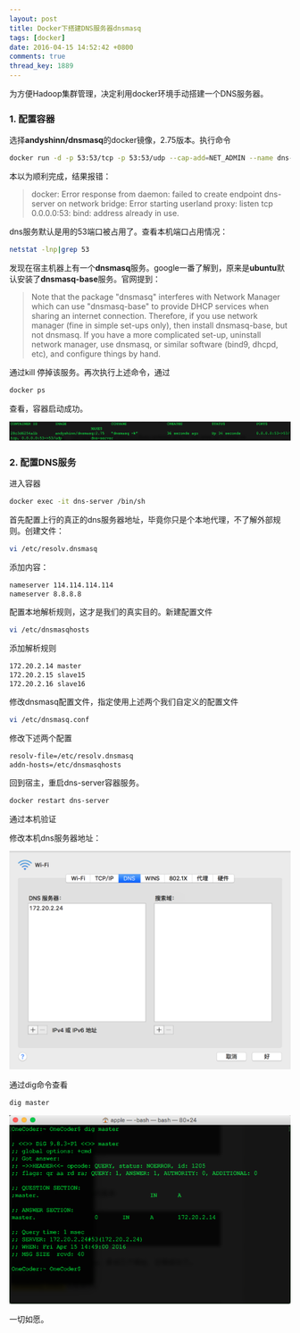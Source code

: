 ```yaml
---
layout: post
title: Docker下搭建DNS服务器dnsmasq
tags: [docker]
date: 2016-04-15 14:52:42 +0800
comments: true
thread_key: 1889
---
```

为方便Hadoop集群管理，决定利用docker环境手动搭建一个DNS服务器。

### 1. 配置容器

选择**andyshinn/dnsmasq**的docker镜像，2.75版本。执行命令

```sh
docker run -d -p 53:53/tcp -p 53:53/udp --cap-add=NET_ADMIN --name dns-server andyshinn/dnsmasq:2.75
```

本以为顺利完成，结果报错：

> docker: Error response from daemon: failed to create endpoint dns-server on network bridge: Error starting userland proxy: listen tcp 0.0.0.0:53: bind: address already in use.

dns服务默认是用的53端口被占用了。查看本机端口占用情况：

```sh
netstat -lnp|grep 53
```

发现在宿主机器上有一个**dnsmasq**服务。google一番了解到，原来是**ubuntu**默认安装了**dnsmasq-base**服务。官网提到：

> Note that the package "dnsmasq" interferes with Network Manager which can use "dnsmasq-base" to provide DHCP services when sharing an internet connection. Therefore, if you use network manager (fine in simple set-ups only), then install dnsmasq-base, but not dnsmasq. If you have a more complicated set-up, uninstall network manager, use dnsmasq, or similar software (bind9, dhcpd, etc), and configure things by hand.

通过kill 停掉该服务。再次执行上述命令，通过

```sh
docker ps
```

查看，容器启动成功。

![](/images/post/docker-dnsmasq/start-container.png)

### 2. 配置DNS服务

进入容器

```sh
docker exec -it dns-server /bin/sh
```

首先配置上行的真正的dns服务器地址，毕竟你只是个本地代理，不了解外部规则。创建文件：

```sh
vi /etc/resolv.dnsmasq
```

添加内容：

```text
nameserver 114.114.114.114
nameserver 8.8.8.8
```

配置本地解析规则，这才是我们的真实目的。新建配置文件

```sh
vi /etc/dnsmasqhosts
```

添加解析规则

```text
172.20.2.14 master
172.20.2.15 slave15
172.20.2.16 slave16
```

修改dnsmasq配置文件，指定使用上述两个我们自定义的配置文件

```sh
vi /etc/dnsmasq.conf
```

修改下述两个配置

```text
resolv-file=/etc/resolv.dnsmasq
addn-hosts=/etc/dnsmasqhosts
```

回到宿主，重启dns-server容器服务。

```sh
docker restart dns-server
```

通过本机验证

修改本机dns服务器地址：

![](/images/post/docker-dnsmasq/config-dns.png)

通过dig命令查看

```sh
dig master
```

![](/images/post/docker-dnsmasq/dig-console.png)

一切如愿。